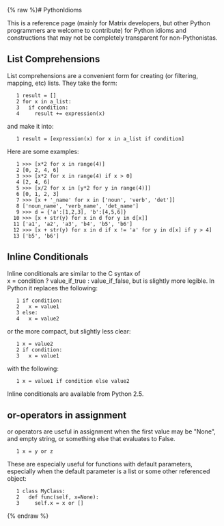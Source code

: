 {% raw %}# PythonIdioms

This is a reference page (mainly for Matrix developers, but other Python
programmers are welcome to contribute) for Python idioms and
constructions that may not be completely transparent for
non-Pythonistas.

## List Comprehensions

List comprehensions are a convenient form for creating (or filtering,
mapping, etc) lists. They take the form:

```
   1 result = []
   2 for x in a_list:
   3   if condition:
   4     result += expression(x)
```

and make it into:

```
   1 result = [expression(x) for x in a_list if condition]
```

Here are some examples:

```
   1 >>> [x*2 for x in range(4)]
   2 [0, 2, 4, 6]
   3 >>> [x*2 for x in range(4) if x > 0]
   4 [2, 4, 6]
   5 >>> [x/2 for x in [y*2 for y in range(4)]]
   6 [0, 1, 2, 3]
   7 >>> [x + '_name' for x in ['noun', 'verb', 'det']]
   8 ['noun_name', 'verb_name', 'det_name']
   9 >>> d = {'a':[1,2,3], 'b':[4,5,6]}
  10 >>> [x + str(y) for x in d for y in d[x]]
  11 ['a1', 'a2', 'a3', 'b4', 'b5', 'b6']
  12 >>> [x + str(y) for x in d if x != 'a' for y in d[x] if y > 4]
  13 ['b5', 'b6']
```

## Inline Conditionals

Inline conditionals are similar to the C syntax of
x = condition ? value\_if\_true : value\_if\_false, but is slightly more
legible. In Python it replaces the following:

```
   1 if condition:
   2   x = value1
   3 else:
   4   x = value2
```

or the more compact, but slightly less clear:

```
   1 x = value2
   2 if condition:
   3   x = value1
```

with the following:

```
   1 x = value1 if condition else value2
```

Inline conditionals are available from Python 2.5.

## or-operators in assignment

or operators are useful in assignment when the first value may be
"None", and empty string, or something else that evaluates to False.

```
   1 x = y or z
```

These are especially useful for functions with default parameters,
especially when the default parameter is a list or some other referenced
object:

```
   1 class MyClass:
   2   def func(self, x=None):
   3     self.x = x or []
```
{% endraw %}